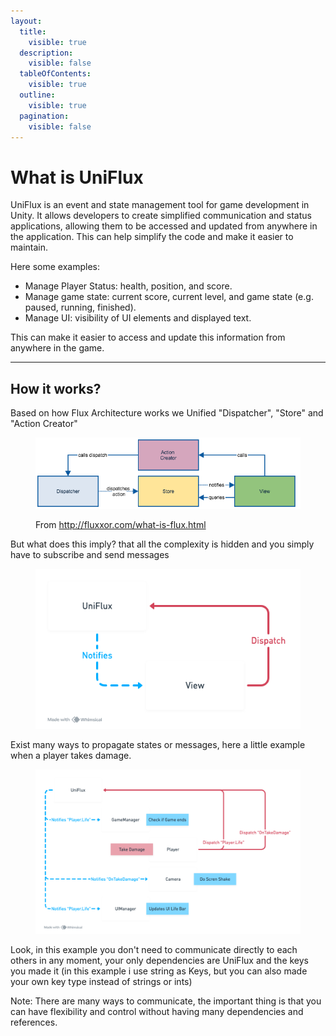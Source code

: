 ```yaml
---
layout:
  title:
    visible: true
  description:
    visible: false
  tableOfContents:
    visible: true
  outline:
    visible: true
  pagination:
    visible: false
---
```


# What is UniFlux

UniFlux is an event and state management tool for game development in Unity. It allows developers to create simplified communication and status applications, allowing them to be accessed and updated from anywhere in the application. This can help simplify the code and make it easier to maintain.

Here some examples:

* Manage Player Status:  health, position, and score.
* Manage game state: current score, current level, and game state (e.g. paused, running, finished).
* Manage UI: visibility of UI elements and displayed text.

This can make it easier to access and update this information from anywhere in the game.

***

## How it works?

Based on how Flux Architecture works we Unified "Dispatcher", "Store" and "Action Creator"

<figure><img src="../.gitbook/assets/flux-simple.png" alt=""><figcaption><p>From <a href="http://fluxxor.com/what-is-flux.html">http://fluxxor.com/what-is-flux.html</a></p></figcaption></figure>

But what does this imply? that all the complexity is hidden and you simply have to subscribe and send messages

<figure><img src="../.gitbook/assets/image (4).png" alt=""><figcaption></figcaption></figure>

Exist many ways to propagate states or messages, here a little example when a player takes damage.

<figure><img src="../.gitbook/assets/image.png" alt=""><figcaption></figcaption></figure>

Look, in this example you don't need to communicate directly to each others in any moment, your only dependencies are UniFlux and the keys you made it (in this example i use string as Keys, but you can also made your own key type instead of strings or ints)

Note: There are many ways to communicate, the important thing is that you can have flexibility and control without having many dependencies and references.
